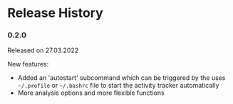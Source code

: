 Release History
===============

### 0.2.0
Released on 27.03.2022

New features:

* Added an 'autostart' subcommand which can be triggered by the uses
  `~/.profile` or `~/.bashrc` file to start the activity tracker automatically
* More analysis options and more flexible functions
